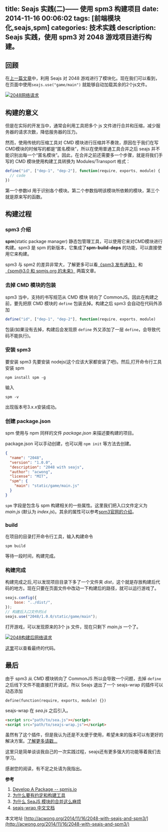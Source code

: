 title: Seajs 实践(二)—— 使用 spm3 构建项目
date: 2014-11-16 00:06:02
tags: [前端模块化,seajs,spm]
categories: 技术实践
description: Seajs 实践，使用 spm3 对 2048 游戏项目进行构建。
---

## 回顾

在[上一篇文章](http://www.acwong.org/2014/11/15/2048-with-seajs/)中，利用 Seajs 对 2048 游戏进行了模块化。现在我们可以看到，在页面中使用`seajs.use("game/main")` 就能够自动加载其余的2个js文件。

[![2048网络请求](http://acwongblog.qiniudn.com/2048s-network.PNG)](http://acwongblog.qiniudn.com/2048s-network.PNG)

<!-- more -->

## 构建的意义

但是在实际的开发当中，通常会利用工具把多个 js 文件进行合并和压缩，减少服务器的请求次数，降低服务器的压力。

然而，使用传统的压缩工具对 CMD 模块进行压缩并不奏效，原因在于我们在写CMD模块的时候写的都是“匿名模块”，所以在使用普通工具合并之后 seajs 并不能识别出每一个“匿名模块”。因此，在合并之前还需要多一个步骤，就是将我们手写的 CMD 模块使用构建工具转换为 Modules/Transport 格式：

```javascript
define("id", ["dep-1", "dep-2"], function(require, exports, module) {
  // code
})
```

第一个参数id 用于识别各个模块。第二个参数指明该模块所依赖的模块，第三个就是原来写的函数。

## 构建过程

### spm3 介绍

**spm**(static package manager) 静态包管理工具，可以使用它来对CMD模块进行构建。spm3 是 spm 的新版本，它集成了**spm-build-deps** 的功能，可以直接使用它来构建。

spm3 与 spm2 的差异非常大，了解更多可以看[《spm3 发布通告》](https://github.com/spmjs/spm/issues/819) 和 [《spm@3.0 和 spmjs.org 的未来》](https://github.com/spmjs/spm/issues/718) 两篇文章。

### 去掉 CMD 模块的包装

spm3 当中，支持的书写规范从 CMD 模块 转向了 CommonJS。因此在构建之前，要先把原 CMD 模块的 `define` 包装去掉。构建之后 spm3 会自动在代码外添加

```javascript
define("id", ["dep-1", "dep-2"], function(require, exports, module)
```

包装(如果没有去掉，构建后会发现原 `define` 外又添加了一层 `define`，会导致代码不能执行)。

### 安装 spm3

要安装 spm3 先要安装 nodejs(这个应该大家都安装了吧)。然后,打开命令行工具安装 spm

```
npm install spm -g
```

输入
 
```
spm -v
```

出现版本号3.x.x安装成功。

### 创建 package.json

spm 使用与 npm 同样的文件 *package.json* 来描述要构建的项目。

package.json 可以手动创建，也可以用 `npm init` 等方法去创建。

```json
{
  "name": "2048",
  "version": "1.0.0",
  "description": "2048 with seajs",
  "author": "acwong",
  "license": "MIT",
  "spm": {
    "main": "static/game/main.js"
  }
}
```

`spm` 字段是包含与 spm 构建相关的一些属性。这里我们把入口文件定义为 *main.js* (默认为 *index.js*)。其余的属性可以参考[spm3官网的介绍](http://spmjs.io/documentation/package.json)。

### build

在项目的目录打开命令行工具，输入构建命令

```
spm build
```

等待一段时间，构建完成。

### 构建完成

构建完成之后,可以发现项目目录下多了一个文件夹 *dist*，这个就是存放构建后代码的地方。现在只要在页面文件中改动一下构建后的路径，就可以运行游戏了。

```javascript
seajs.config({
    base: "../dist/",
});
// 构建后入口文件的id
seajs.use("2048/1.0.0/static/game/main");
```

打开游戏，可以发现原来的3个 js 文件，现在只剩下 *main.js* 一个了。

[![2048构建后网络请求](http://acwongblog.qiniudn.com/2048ss-network.PNG)](http://acwongblog.qiniudn.com/2048ss-network.PNG)

[这里](https://github.com/acwong00/games-demo/tree/master/2048-with-seajs-and-spm3)可以查看最终的代码。

## 最后

由于 spm3 从 CMD 模块转向了 CommonJS 所以会导致一个问题，去掉 `define` 之后线下文件不能直接打开调试，所以 Seajs 退出了一个 seajs-wrap 的插件可以动态添加
 
```
define(function(require, exports, module) {})
``` 

seajs-wrap 在 *sea.js* 之后引入。

```html
<script src="path/to/sea.js"></script>
<script src="path/to/seajs-wrap.js"></script>
```

虽然有了这个插件，但是我认为还是不太便于使用，希望未来的版本可以有更好的解决方案。[了解更多请戳...](https://github.com/seajs/seajs-wrap)

这里只是简单谈谈我自己的一次实践过程，seajs还有更多强大的功能等着我们去学习。

感谢您的阅读，有不足之处请为我指出。

**参考**

1. [Develop A Package -- spmjs.io](http://spmjs.io/documentation/develop-a-package)
2. [为什么要有约定和构建工具](https://github.com/seajs/seajs/issues/426)
3. [为什么 SeaJS 模块的合并这么麻烦](http://chaoskeh.com/blog/why-its-hard-to-combo-seajs-modules.html)
4. [seajs-wrap 中文文档](https://github.com/seajs/seajs-wrap/issues/1)

本文地址 [http://acwong.org/2014/11/16/2048-with-seajs-and-spm3/](http://acwong.org/2014/11/16/2048-with-seajs-and-spm3/)